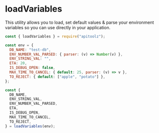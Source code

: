 # loadVariables

This utility allows you to load, set default values & parse your environment variables so you can use directly in your application.

```js
const { loadVariables } = require("apitoolz");

const env = {
  DB_NAME: "test-db",
  ENV_NUMBER_VAL_PARSED: { parser: (v) => Number(v) },
  ENV_STRING_VAL: "",
  ETA: 20,
  IS_DEBUG_OPEN: false,
  MAX_TIME_TO_CANCEL: { default: 25, parser: (v) => v },
  TO_REJECT: { default: ["apple", "potato"] },
};

const {
  DB_NAME,
  ENV_STRING_VAL,
  ENV_NUMBER_VAL_PARSED,
  ETA,
  IS_DEBUG_OPEN,
  MAX_TIME_TO_CANCEL,
  TO_REJECT,
} = loadVariables(env);
```
